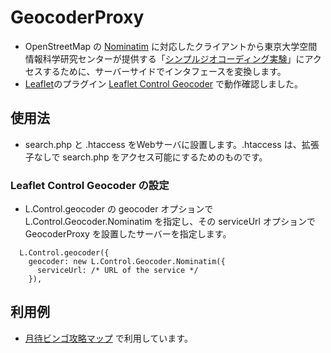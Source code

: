# GeocoderProxy

* OpenStreetMap の [Nominatim](https://wiki.openstreetmap.org/wiki/JA:Nominatim) に対応したクライアントから東京大学空間情報科学研究センターが提供する「[シンプルジオコーディング実験](http://newspat.csis.u-tokyo.ac.jp/geocode/modules/geocode/index.php?content_id=1)」にアクセスするために、サーバーサイドでインタフェースを変換します。
* [Leaflet](https://leafletjs.com/)のプラグイン [Leaflet Control Geocoder](https://github.com/perliedman/leaflet-control-geocoder) で動作確認しました。

## 使用法
* search.php と .htaccess をWebサーバに設置します。.htaccess は、拡張子なしで search.php をアクセス可能にするためのものです。

### Leaflet Control Geocoder の設定
* L.Control.geocoder の geocoder オプションで L.Control.Geocoder.Nominatim を指定し、その serviceUrl オプションで GeocoderProxy を設置したサーバーを指定します。
```
  L.Control.geocoder({
    geocoder: new L.Control.Geocoder.Nominatim({
      serviceUrl: /* URL of the service */
    }),
```

## 利用例
* [月待ビンゴ攻略マップ](https://moon.midoriit.com/map/) で利用しています。
